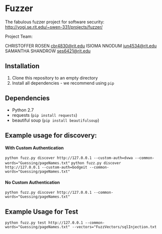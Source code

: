 Fuzzer
======

The fabulous fuzzer project for software security:
http://yogi.se.rit.edu/~swen-331/projects/fuzzer/

Project Team:

CHRISTOFFER ROSEN			 <cbr4830@rit.edu>
ISIOMA NNODUM 				 <iun4534@rit.edu>
SAMANTHA SHANDROW 			 <ses6421@rit.edu>

## Installation
1. Clone this repository to an empty directory
2. Install all dependencies - we recommend using `pip`

## Dependencies
* Python 2.7
* requests (`pip install requests`)
* beautiful soup (`pip install beautifulsoup`)


## Example usage for discovery:

#### With Custom Authentication
`python fuzz.py discover http://127.0.0.1 --custom-auth=dvwa --common-words="Guessing/pageNames.txt"`
`python fuzz.py discover http://127.0.0.1 --custom-auth=bodgeit --common-words="Guessing/pageNames.txt"`

#### No Custom Authentication
`python fuzz.py discover http://127.0.0.1 --common-words="Guessing/pageNames.txt"`

## Example Usage for Test
`python fuzz.py test http://127.0.0.1 --common-words="Guessing/pageNames.txt" --vectors="FuzzVectors/sqlInjection.txt`
